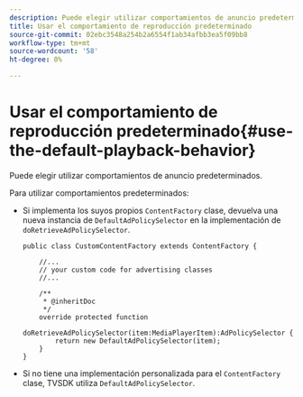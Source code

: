```yaml
---
description: Puede elegir utilizar comportamientos de anuncio predeterminados.
title: Usar el comportamiento de reproducción predeterminado
source-git-commit: 02ebc3548a254b2a6554f1ab34afbb3ea5f09bb8
workflow-type: tm+mt
source-wordcount: '58'
ht-degree: 0%

---
```


# Usar el comportamiento de reproducción predeterminado{#use-the-default-playback-behavior}

Puede elegir utilizar comportamientos de anuncio predeterminados.

Para utilizar comportamientos predeterminados:

* Si implementa los suyos propios `ContentFactory` clase, devuelva una nueva instancia de `DefaultAdPolicySelector` en la implementación de `doRetrieveAdPolicySelector`.

  ```
  public class CustomContentFactory extends ContentFactory { 
  
      //... 
      // your custom code for advertising classes 
      //... 
  
      /** 
       * @inheritDoc 
       */ 
      override protected function  
        doRetrieveAdPolicySelector(item:MediaPlayerItem):AdPolicySelector { 
          return new DefaultAdPolicySelector(item); 
      } 
  }
  ```

* Si no tiene una implementación personalizada para el `ContentFactory` clase, TVSDK utiliza `DefaultAdPolicySelector`.
